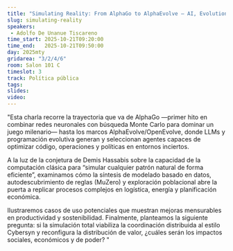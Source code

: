 ```yaml
---
title: "Simulating Reality: From AlphaGo to AlphaEvolve — AI, Evolution & Economic Futures"
slug: simulating-reality
speakers:
 - Adolfo De Unanue Tiscareno
time_start: 2025-10-21T09:20:00
time_end:   2025-10-21T09:50:00
day: 2025mty
gridarea: "3/2/4/6"
room: Salon 101 C
timeslot: 3
track: Política pública
tags:
slides: 
video: 
---
```


"Esta charla recorre la trayectoria que va de AlphaGo —primer hito en combinar redes neuronales con búsqueda Monte Carlo para dominar un juego milenario— hasta los marcos AlphaEvolve/OpenEvolve, donde LLMs y programación evolutiva generan y seleccionan agentes capaces de optimizar código, operaciones y políticas en entornos inciertos.

A la luz de la conjetura de Demis Hassabis sobre la capacidad de la computación clásica para “simular cualquier patrón natural de forma eficiente”, examinamos cómo la síntesis de modelado basado en datos, autodescubrimiento de reglas (MuZero) y exploración poblacional abre la puerta a replicar procesos complejos en logística, energía y planificación económica.

Ilustraremos casos de uso potenciales que muestran mejoras mensurables en productividad y sostenibilidad. Finalmente, planteamos la siguiente pregunta: si la simulación total viabiliza la coordinación distribuida al estilo Cybersyn y reconfigura la distribución de valor, ¿cuáles serán los impactos sociales, económicos y de poder?
"